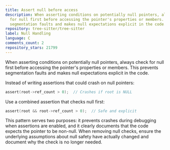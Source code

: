 ```yaml
---
title: Assert null before access
description: When asserting conditions on potentially null pointers, always check
  for null first before accessing the pointer's properties or members. This prevents
  segmentation faults and makes null expectations explicit in the code.
repository: tree-sitter/tree-sitter
label: Null Handling
language: C
comments_count: 2
repository_stars: 21799
---
```


When asserting conditions on potentially null pointers, always check for null first before accessing the pointer's properties or members. This prevents segmentation faults and makes null expectations explicit in the code.

Instead of writing assertions that could crash on null pointers:
```c
assert(root->ref_count > 0);  // Crashes if root is NULL
```

Use a combined assertion that checks null first:
```c
assert(root && root->ref_count > 0);  // Safe and explicit
```

This pattern serves two purposes: it prevents crashes during debugging when assertions are enabled, and it clearly documents that the code expects the pointer to be non-null. When removing null checks, ensure the underlying assumptions about null safety have actually changed and document why the check is no longer needed.